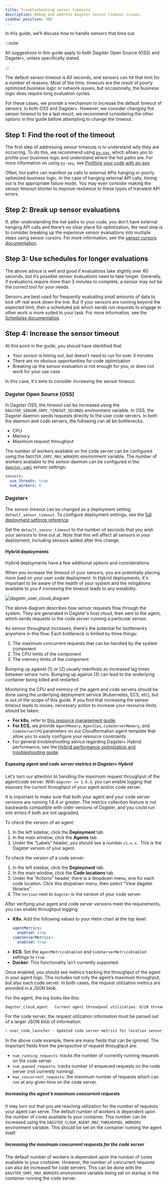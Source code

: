 ```yaml
---
title: Troubleshooting sensor timeouts
description: Debug and address Dagster sensor timeout issues.
sidebar_position: 300
---
```


In this guide, we’ll discuss how to handle sensors that time out.

:::note

All suggestions in this guide apply to both Dagster Open Source (OSS) and Dagster+, unless specifically stated.

:::

The default sensor timeout is 60 seconds, and sensors can hit that limit for a number of reasons. Most of the time, timeouts are the result of poorly optimized business logic or network issues, but occasionally, the business logic does require long evaluation cycles.

For these cases, we provide a mechanism to increase the default timeout of sensors, in both OSS and Dagster+. However, we consider changing the sensor timeout to be a last resort; we recommend considering the other options in this guide before attempting to change the timeout.

## Step 1: Find the root of the timeout

The first step of addressing sensor timeouts is to understand _why_ they are occurring. To do this, we recommend using [`py-spy`](https://pypi.org/project/py-spy/), which allows you to profile your business logic and understand where the hot paths are. For more information on using `py-spy`, see [Profiling your code with py-spy](py-spy-guide).

Often, hot paths can manifest as calls to external APIs hanging or poorly optimized business logic. In the case of hanging external API calls, timing out is the appropriate failure mode. You may even consider making the sensor timeout shorter to improve resilience to these types of transient API errors.

## Step 2: Break up sensor evaluations

If, after understanding the hot paths to your code, you don’t have external hanging API calls and there’s no clear place for optimization, the next step is to consider breaking up the expensive sensor evaluations into multiple steps using sensor cursors. For more information, see the [sensor cursors documentation](/guides/automate/sensors#cursors-and-high-volume-events).

## Step 3: Use schedules for longer evaluations

The above advice is well and good if evaluations take slightly over 60 seconds, but it’s possible sensor evaluations need to take longer. Generally, if evaluations require more than 3 minutes to complete, a sensor may not be the correct tool for your needs.

Sensors are best used for frequently evaluating small amounts of data to kick off real work down the line. But if your sensors are running beyond the expected limit, then a scheduled job which sends run requests to engage in other work is more suited to your task. For more information, see the [Schedules documentation](/guides/automate/schedules).

## Step 4: Increase the sensor timeout

At this point in the guide, you should have identified that:

- Your sensor is timing out, but doesn’t need to run for over 3 minutes
- There are no obvious opportunities for code optimization
- Breaking up the sensor evaluation is not enough for you, or does not work for your use case

In this case, it's time to consider increasing the sensor timeout.

### Dagster Open Source (OSS)

In Dagster OSS, the timeout can be increased using the `DAGSTER_SENSOR_GRPC_TIMEOUT_SECONDS` environment variable. In OSS, the Dagster daemon sends requests directly to the user code servers. In both the daemon and code servers, the following can all be bottlenecks:

- CPU
- Memory
- Maximum request throughput

The number of workers available on the code server can be configured using the `DAGSTER_GRPC_MAX_WORKERS` environment variable. The number of workers available to the sensor daemon can be configured in the [`dagster.yaml`](/deployment/oss/dagster-yaml) sensor settings:

```yaml
sensors:
  use_threads: true
  num_workers: 8
```

### Dagster+

The sensor timeout can be changed as a deployment setting: `default_sensor_timeout`. To configure deployment settings, see the [full deployment settings reference](/deployment/dagster-plus/deploying-code/full-deployments/deployment-settings-reference).

Set the `default_sensor_timeout` to the number of seconds that you wish your sensors to time out at. Note that this will affect all sensors in your deployment, including sensors added after this change.

#### Hybrid deployments

Hybrid deployments have a few additional options and considerations.

When you increase the timeout of your sensors, you are potentially placing more load on your user code deployment. In Hybrid deployments, it's important to be aware of the health of your system and the mitigations available to you if increasing the timeout leads to any instability.

![dagster_user_cloud_diagram](/images/deployment/dagster-user-cloud-env.png)

The above diagram describes how sensor requests flow through the system. They are generated in Dagster's host cloud, then sent to the agent, which sends requests to the code server running a particular sensor.

As sensor throughput increases, there's the potential for bottlenecks anywhere in this flow. Each bottleneck is limited by three things:

1. The maximum concurrent requests that can be handled by the system component
2. The CPU limits of the component
3. The memory limits of the component

Bumping up against (1) or (2) usually manifests as increased lag times between sensor runs. Bumping up against (3) can lead to the underlying container being killed and restarted.

Monitoring the CPU and memory of the agent and code servers should be done using the underlying deployment service (Kubernetes, ECS, etc), but is out of the scope of this guide. If you find that increasing the sensor timeout leads to issues, necessary action to increase your resource limits should be taken:

- **For k8s**, refer to [this resource management guide](https://kubernetes.io/docs/concepts/configuration/manage-resources-containers/).
- **For ECS,** we provide `AgentMemory`, `AgentCpu`, `CodeServerMemory`, and `CodeServerCPU` parameters on our Cloudformation agent template that allow you to easily configure your resource constraints.
- For general troubleshooting advice regarding Dagster+ Hybrid performance, see the [Hybrid performance optimization and troubleshooting guide](/deployment/troubleshooting/hybrid-optimizing-troubleshooting).

##### Exposing agent and code server metrics in Dagster+ Hybrid

Let's turn our attention to handling the maximum request throughput of the agent/code server. With `dagster >= 1.6.4`, you can enable logging that exposes the current throughput of your agent and/or code server.

It is important to make sure that both your agent and your code server versions are running 1.6.4 or greater. The metrics collection feature is not backwards compatible with older versions of Dagster, and you could run into errors if both are not upgraded.

To check the version of an agent:

1. In the left sidebar, click the **Deployment** tab.
2. In the main window, click the **Agents** tab.
3. Under the "Labels" header, you should see a number `v1.x.x.` This is the Dagster version of your agent.

To check the version of a code server:

1. In the left sidebar, click the **Deployment** tab.
2. In the main window, click the **Code locations** tab.
3. Under the "Actions" header, there is a dropdown menu, one for each code location. Click this dropdown menu, then select "View dagster libraries".
4. The `Version` next to `dagster` is the version of your code server.

After verifying your agent and code server versions meet the requirements, you can enable throughput logging:

- **K8s**: Add the following values to your Helm chart at the top level:
  ```yaml
  agentMetrics:
    enabled: true
  codeServerMetrics:
    enabled: true
  ```
- **ECS**: Set the `AgentMetricsEnabled` and `CodeServerMetricsEnabled` settings to `true`.
- **Docker**: This functionality isn’t currently supported.

Once enabled, you should see metrics tracking the throughput of the agent in your agent logs. This includes not only the agent’s maximum throughput, but also each code server. In both cases, the request utilization metrics are provided in a JSON blob.

For the agent, the log looks like this:

```bash
dagster_cloud_agent - Current agent threadpool utilization: 0/20 threads
```

For the code server, the request utilization information must be parsed out of a larger JSON blob of information:

```bash
> user_code_launcher - Updated code server metrics for location sensor_test_87 in deployment prod: {'container_utilization': {'num_allocated_cores': 2, 'cpu_usage': 320.930756512, 'cpu_cfs_quota_us': -1.0, 'cpu_cfs_period_us': 100000.0, 'memory_usage': 150790144, 'memory_limit': 9223372036854771712, 'measurement_timestamp': 1708649283.031707, 'previous_cpu_usage': 320.823456119, 'previous_measurement_timestamp': 1708649221.99951}, 'request_utilization': {'max_concurrent_requests': 50, 'num_running_requests': 1, 'num_queued_requests': 0}, 'per_api_metrics': {'Ping': {'current_request_count': 1}}}
```

In the above code example, there are many fields that can be ignored. The important fields from the perspective of request throughput are:

- `num_running_requests`: tracks the number of currently running requests on the code server
- `num_queued_requests`: tracks number of enqueued requests on the code server (not currently running).
- `max_concurrent_requests`: the maximum number of requests which can run at any given time on the code server.

##### Increasing the agent’s maximum concurrent requests

It may turn out that you are reaching utilization for the number of requests your agent can serve. The default number of workers is dependent upon the number of cores available to your container. This number can be increased using the `DAGSTER_CLOUD_AGENT_MAX_THREADPOOL_WORKERS` environment variable. This should be set on the container running the agent itself.

##### Increasing the maximum concurrent requests for the code server

The default number of workers is dependent upon the number of cores available to your container. However, the number of concurrent requests can also be increased for code servers. This can be done with the `DAGSTER_GRPC_MAX_WORKERS` environment variable being set on startup in the container running the code server.
